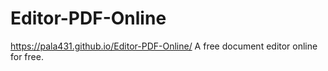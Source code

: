 # Editor-PDF-Online
https://pala431.github.io/Editor-PDF-Online/
A free document editor online for free.
